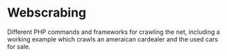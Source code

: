 # Webscrabing
Different PHP commands and frameworks for crawling the net, including a working example which crawls an ameraican cardealer and the used cars for sale.
